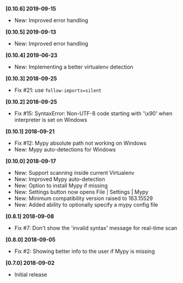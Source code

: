 **[0.10.6] 2019-09-15**
 - New: Improved error handling

**[0.10.5] 2019-09-13**
 - New: Improved error handling

**[0.10.4] 2019-06-23**
 - New: Implementing a better virtualenv detection

**[0.10.3] 2018-09-25**
 - Fix #21: use `follow-imports=silent`
 
**[0.10.2] 2018-09-25**
 - Fix #15: SyntaxError: Non-UTF-8 code starting with '\x90' when interpreter is set on Windows

**[0.10.1] 2018-09-21**
 - Fix #12: Mypy absolute path not working on Windows
 - New: Mypy auto-detections for Windows
 
**[0.10.0] 2018-09-17**
 - New: Support scanning inside current Virtualenv
 - New: Improved Mypy auto-detection
 - New: Option to install Mypy if missing
 - New: Settings button now opens File | Settings | Mypy
 - New: Minimum compatibility version raised to 163.15529
 - New: Added ability to optionally specify a mypy config file

**[0.8.1] 2018-09-08**
 - Fix #7: Don't show the 'invalid syntax' message for real-time scan

**[0.8.0] 2018-09-05**
 - Fix #2: Showing better info to the user if Mypy is missing

**[0.7.0] 2018-09-02**
 - Initial release

